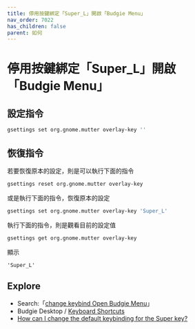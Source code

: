 ```yaml
---
title: 停用按鍵綁定「Super_L」開啟「Budgie Menu」
nav_order: 7022
has_children: false
parent: 如何
---
```



# 停用按鍵綁定「Super_L」開啟「Budgie Menu」


## 設定指令

``` sh
gsettings set org.gnome.mutter overlay-key ''
```

## 恢復指令

若要恢復原本的設定，則是可以執行下面的指令

``` sh
gsettings reset org.gnome.mutter overlay-key
```

或是執行下面的指令，恢復原本的設定

``` sh
gsettings set org.gnome.mutter overlay-key 'Super_L'
```

執行下面的指令，則是觀看目前的設定值

``` sh
gsettings get org.gnome.mutter overlay-key
```

顯示

```
'Super_L'
```


## Explore

* Search:「[change keybind Open Budgie Menu](https://www.google.com/search?q=change+keybind++Open+Budgie+Menu)」
* Budgie Desktop / [Keyboard Shortcuts](https://docs.buddiesofbudgie.org/user/keyboard-shortcuts/)
* [How can I change the default keybinding for the Super key?](https://discourse.ubuntubudgie.org/t/how-can-i-change-the-default-keybinding-for-the-super-key/2223)
